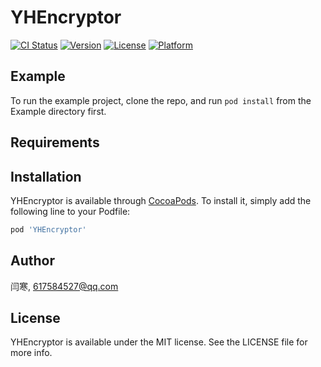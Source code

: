 # YHEncryptor

[![CI Status](https://img.shields.io/travis/闫寒/YHEncryptor.svg?style=flat)](https://travis-ci.org/闫寒/YHEncryptor)
[![Version](https://img.shields.io/cocoapods/v/YHEncryptor.svg?style=flat)](https://cocoapods.org/pods/YHEncryptor)
[![License](https://img.shields.io/cocoapods/l/YHEncryptor.svg?style=flat)](https://cocoapods.org/pods/YHEncryptor)
[![Platform](https://img.shields.io/cocoapods/p/YHEncryptor.svg?style=flat)](https://cocoapods.org/pods/YHEncryptor)

## Example

To run the example project, clone the repo, and run `pod install` from the Example directory first.

## Requirements

## Installation

YHEncryptor is available through [CocoaPods](https://cocoapods.org). To install
it, simply add the following line to your Podfile:

```ruby
pod 'YHEncryptor'
```

## Author

闫寒, 617584527@qq.com

## License

YHEncryptor is available under the MIT license. See the LICENSE file for more info.
